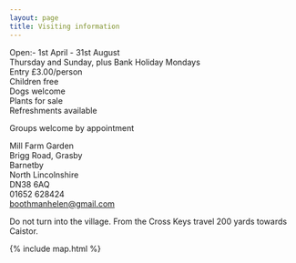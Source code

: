 ```yaml
---
layout: page
title: Visiting information
---
```


Open:- 1st April - 31st August<br/>
Thursday and Sunday, plus Bank Holiday Mondays<br/>
Entry £3.00/person<br/>
Children free<br/>
Dogs welcome<br/>
Plants for sale<br/>
Refreshments available

Groups welcome by appointment

Mill Farm Garden<br/>
Brigg Road, Grasby<br/>
Barnetby<br/>
North Lincolnshire<br/>
DN38 6AQ<br/>
01652 628424<br/>
boothmanhelen@gmail.com

Do not turn into the village.  From the Cross Keys travel 200 yards towards Caistor.

{% include map.html %}
